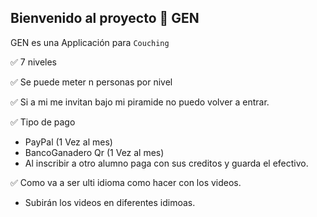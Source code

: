 ## Bienvenido al proyecto 👋 GEN

GEN es una Applicación para `Couching`

✅ 7 niveles

✅ Se puede meter n personas por nivel

✅ Si a mi me invitan bajo mi piramide no puedo volver a entrar.

✅ Tipo de pago 
- PayPal (1 Vez al mes)
- BancoGanadero Qr (1 Vez al mes)
- Al inscribir a otro alumno paga con sus creditos y guarda el efectivo.

✅ Como va a ser ulti idioma como hacer con los videos.
- Subirán los videos en diferentes idimoas.

